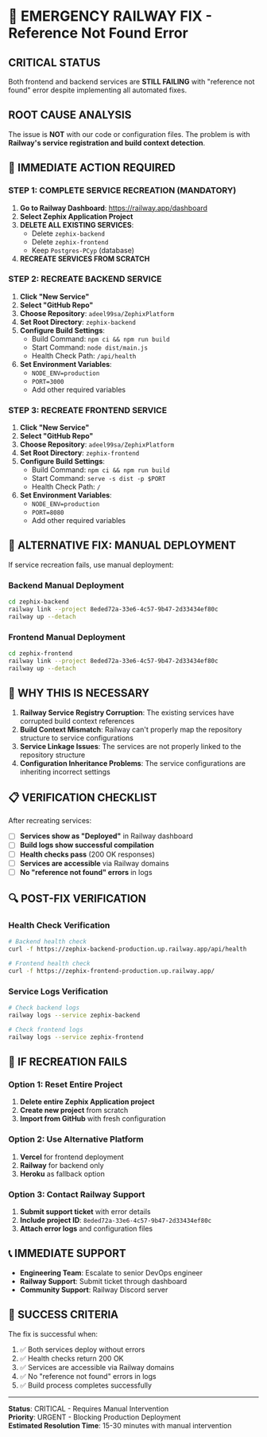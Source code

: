 # 🚨 EMERGENCY RAILWAY FIX - Reference Not Found Error

## **CRITICAL STATUS**
Both frontend and backend services are **STILL FAILING** with "reference not found" error despite implementing all automated fixes.

## **ROOT CAUSE ANALYSIS**
The issue is **NOT** with our code or configuration files. The problem is with **Railway's service registration and build context detection**.

## **🚨 IMMEDIATE ACTION REQUIRED**

### **STEP 1: COMPLETE SERVICE RECREATION (MANDATORY)**

1. **Go to Railway Dashboard**: https://railway.app/dashboard
2. **Select Zephix Application Project**
3. **DELETE ALL EXISTING SERVICES**:
   - Delete `zephix-backend`
   - Delete `zephix-frontend`
   - Keep `Postgres-PCyp` (database)
4. **RECREATE SERVICES FROM SCRATCH**

### **STEP 2: RECREATE BACKEND SERVICE**

1. **Click "New Service"**
2. **Select "GitHub Repo"**
3. **Choose Repository**: `adeel99sa/ZephixPlatform`
4. **Set Root Directory**: `zephix-backend`
5. **Configure Build Settings**:
   - Build Command: `npm ci && npm run build`
   - Start Command: `node dist/main.js`
   - Health Check Path: `/api/health`
6. **Set Environment Variables**:
   - `NODE_ENV=production`
   - `PORT=3000`
   - Add other required variables

### **STEP 3: RECREATE FRONTEND SERVICE**

1. **Click "New Service"**
2. **Select "GitHub Repo"**
3. **Choose Repository**: `adeel99sa/ZephixPlatform`
4. **Set Root Directory**: `zephix-frontend`
5. **Configure Build Settings**:
   - Build Command: `npm ci && npm run build`
   - Start Command: `serve -s dist -p $PORT`
   - Health Check Path: `/`
6. **Set Environment Variables**:
   - `NODE_ENV=production`
   - `PORT=8080`
   - Add other required variables

## **🔧 ALTERNATIVE FIX: MANUAL DEPLOYMENT**

If service recreation fails, use manual deployment:

### **Backend Manual Deployment**
```bash
cd zephix-backend
railway link --project 8eded72a-33e6-4c57-9b47-2d33434ef80c
railway up --detach
```

### **Frontend Manual Deployment**
```bash
cd zephix-frontend
railway link --project 8eded72a-33e6-4c57-9b47-2d33434ef80c
railway up --detach
```

## **🚨 WHY THIS IS NECESSARY**

1. **Railway Service Registry Corruption**: The existing services have corrupted build context references
2. **Build Context Mismatch**: Railway can't properly map the repository structure to service configurations
3. **Service Linkage Issues**: The services are not properly linked to the repository structure
4. **Configuration Inheritance Problems**: The service configurations are inheriting incorrect settings

## **📋 VERIFICATION CHECKLIST**

After recreating services:

- [ ] **Services show as "Deployed"** in Railway dashboard
- [ ] **Build logs show successful compilation**
- [ ] **Health checks pass** (200 OK responses)
- [ ] **Services are accessible** via Railway domains
- [ ] **No "reference not found" errors** in logs

## **🔍 POST-FIX VERIFICATION**

### **Health Check Verification**
```bash
# Backend health check
curl -f https://zephix-backend-production.up.railway.app/api/health

# Frontend health check
curl -f https://zephix-frontend-production.up.railway.app/
```

### **Service Logs Verification**
```bash
# Check backend logs
railway logs --service zephix-backend

# Check frontend logs
railway logs --service zephix-frontend
```

## **🚨 IF RECREATION FAILS**

### **Option 1: Reset Entire Project**
1. **Delete entire Zephix Application project**
2. **Create new project** from scratch
3. **Import from GitHub** with fresh configuration

### **Option 2: Use Alternative Platform**
1. **Vercel** for frontend deployment
2. **Railway** for backend only
3. **Heroku** as fallback option

### **Option 3: Contact Railway Support**
1. **Submit support ticket** with error details
2. **Include project ID**: `8eded72a-33e6-4c57-9b47-2d33434ef80c`
3. **Attach error logs** and configuration files

## **📞 IMMEDIATE SUPPORT**

- **Engineering Team**: Escalate to senior DevOps engineer
- **Railway Support**: Submit ticket through dashboard
- **Community Support**: Railway Discord server

## **🎯 SUCCESS CRITERIA**

The fix is successful when:
1. ✅ Both services deploy without errors
2. ✅ Health checks return 200 OK
3. ✅ Services are accessible via Railway domains
4. ✅ No "reference not found" errors in logs
5. ✅ Build process completes successfully

---

**Status**: CRITICAL - Requires Manual Intervention  
**Priority**: URGENT - Blocking Production Deployment  
**Estimated Resolution Time**: 15-30 minutes with manual intervention
